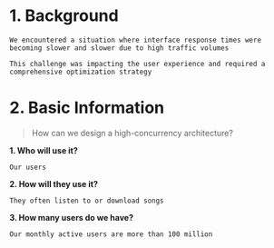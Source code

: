 # 1. Background

```
We encountered a situation where interface response times were becoming slower and slower due to high traffic volumes

This challenge was impacting the user experience and required a comprehensive optimization strategy
```

# 2. Basic Information
> How can we design a high-concurrency architecture?

**1. Who will use it?** 
```
Our users
```

**2. How will they use it?** 
```
They often listen to or download songs
```

**3. How many users do we have?**
```
Our monthly active users are more than 100 million
```